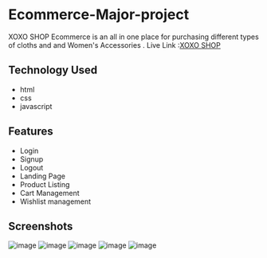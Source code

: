 # Ecommerce-Major-project
XOXO SHOP Ecommerce is an all in one place for purchasing different types of cloths and and Women's Accessories . Live Link :[XOXO SHOP](https://determined-hopper-38bbc6.netlify.app/)
## Technology Used
- html
- css
- javascript
## Features
- Login
- Signup
- Logout
- Landing Page
- Product Listing
- Cart Management
- Wishlist management
## Screenshots
![image](https://user-images.githubusercontent.com/57774129/154916030-40bcb2eb-a6cd-4c4a-8ead-fcfbab70cef6.png)
![image](https://user-images.githubusercontent.com/57774129/154916379-36051b75-a8ed-442c-8014-a2b1df00c574.png)
![image](https://user-images.githubusercontent.com/57774129/154916434-c4059a0d-0f92-4a79-83a2-158a1e16959a.png)
![image](https://user-images.githubusercontent.com/57774129/154916471-c24a5aef-bd53-4d58-a79e-6e373b55ab12.png)
![image](https://user-images.githubusercontent.com/57774129/154916543-d531f47c-403d-48af-8342-719fa2b9f59c.png)


